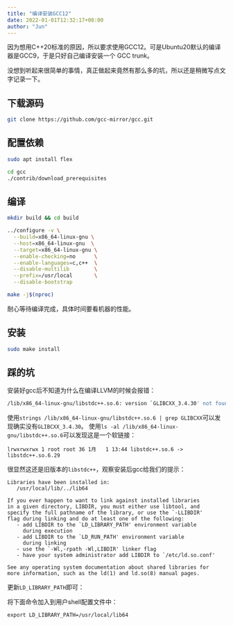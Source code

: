 ```yaml
---
title: "编译安装GCC12"
date: 2022-01-01T12:32:17+08:00
author: "Jun"
---
```


因为想用C++20标准的原因，所以要求使用GCC12。可是Ubuntu20默认的编译器是GCC9，于是只好自己编译安装一个
GCC trunk。

没想到听起来很简单的事情，真正做起来竟然有那么多的坑，所以还是稍微写点文字记录一下。

## 下载源码
```bash
git clone https://github.com/gcc-mirror/gcc.git
```

## 配置依赖
```bash
sudo apt install flex
```

```bash
cd gcc
./contrib/download_prerequisites
```

## 编译
```bash
mkdir build && cd build

../configure -v \
  --build=x86_64-linux-gnu \
  --host=x86_64-linux-gnu  \
  --target=x86_64-linux-gnu \
  --enable-checking=no      \
  --enable-languages=c,c++  \
  --disable-multilib        \
  --prefix=/usr/local       \
  --disable-bootstrap

make -j$(nproc)
```

耐心等待编译完成，具体时间要看机器的性能。

## 安装
```bash
sudo make install
```

## 踩的坑
安装好gcc后不知道为什么在编译LLVM的时候会报错：
```bash
/lib/x86_64-linux-gnu/libstdc++.so.6: version `GLIBCXX_3.4.30' not found
```

使用`strings /lib/x86_64-linux-gnu/libstdc++.so.6 | grep GLIBCXX`可以发现确实没有`GLIBCXX_3.4.30`。
使用`ls -al /lib/x86_64-linux-gnu/libstdc++.so.6`可以发现这是一个软链接：
```
lrwxrwxrwx 1 root root 36 1月   1 13:44 libstdc++.so.6 -> libstdc++.so.6.29
```
很显然这还是旧版本的`libstdc++`，观察安装后gcc给我们的提示：
```
Libraries have been installed in:
   /usr/local/lib/../lib64

If you ever happen to want to link against installed libraries
in a given directory, LIBDIR, you must either use libtool, and
specify the full pathname of the library, or use the `-LLIBDIR'
flag during linking and do at least one of the following:
   - add LIBDIR to the `LD_LIBRARY_PATH' environment variable
     during execution
   - add LIBDIR to the `LD_RUN_PATH' environment variable
     during linking
   - use the `-Wl,-rpath -Wl,LIBDIR' linker flag
   - have your system administrator add LIBDIR to `/etc/ld.so.conf'

See any operating system documentation about shared libraries for
more information, such as the ld(1) and ld.so(8) manual pages.
```
更新`LD_LIBRARY_PATH`即可：

将下面命令加入到用户shell配置文件中：
```
export LD_LIBRARY_PATH=/usr/local/lib64
```
